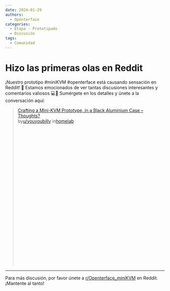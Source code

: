 ```yaml
---
date: 2024-01-29
authors:
  - Openterface
categories:
  - Etapa - Prototipado
  - Discusión
tags:
  - Comunidad
---
```


# Hizo las primeras olas en Reddit

¡Nuestro prototipo #miniKVM #openterface está causando sensación en Reddit! 🌊 Estamos emocionados de ver tantas discusiones interesantes y comentarios valiosos 💻👀 Sumérgete en los detalles y únete a la conversación aquí:

<blockquote class="reddit-embed-bq" style="height:500px" data-embed-height="740"><a href="https://www.reddit.com/r/homelab/comments/1acdfwt/crafting_a_minikvm_prototype_in_a_black_aluminium/">Crafting a Mini-KVM Prototype, in a Black Aluminium Case – Thoughts?</a><br> by<a href="https://www.reddit.com/user/youyoubilly/">u/youyoubilly</a> in<a href="https://www.reddit.com/r/homelab/">homelab</a></blockquote><script async="" src="https://embed.reddit.com/widgets.js" charset="UTF-8"></script>

<!-- more -->
--------

Para más discusión, por favor únete a [r/Openterface_miniKVM](https://www.reddit.com/r/Openterface_miniKVM/) en Reddit. ¡Mantente al tanto!
